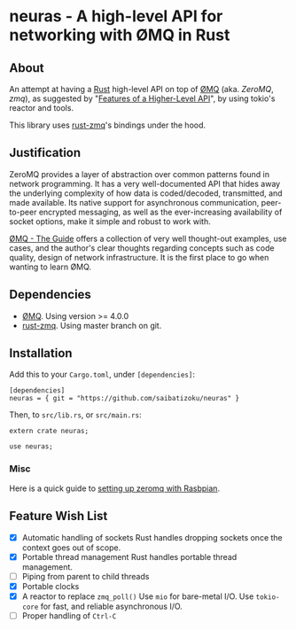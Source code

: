 neuras - A high-level API for networking with ØMQ in Rust
=========================================================

## About

An attempt at having a [Rust](http://rust-lang.org) high-level API on top of [ØMQ](http://zeromq.org) (aka. _ZeroMQ_, _zmq_),
as suggested by
"[Features of a Higher-Level API](http://zguide.zeromq.org/page:all#toc74)",
by using tokio's reactor and tools.

This library uses [rust-zmq](https://github.com/erickt/rust-zmq)'s bindings under the hood.

## Justification

ZeroMQ provides a layer of abstraction over common patterns found in network programming. It has a very well-documented API that hides away the underlying complexity of how data is coded/decoded, transmitted, and made available. Its native support for asynchronous communication, peer-to-peer encrypted messaging, as well as the ever-increasing availability of socket options, make it simple and robust to work with.

[ØMQ - The Guide](http://zguide.zeromq.org/page:all) offers a collection of very well thought-out examples, use cases, and the author's clear thoughts regarding concepts such as code quality, design of network infrastructure. It is the first place to go when wanting to learn ØMQ.

## Dependencies

- [ØMQ](http://zeromq.org). Using version >= 4.0.0
- [rust-zmq](https://github.com/erickt/rust-zmq). Using master branch on git.

## Installation

Add this to your `Cargo.toml`, under `[dependencies]`:

```
[dependencies]
neuras = { git = "https://github.com/saibatizoku/neuras" }
```

Then, to `src/lib.rs`, or `src/main.rs`:

```
extern crate neuras;

use neuras;
```

### Misc

Here is a quick guide to [setting up zeromq with Rasbpian](RASPBIAN.md).

## Feature Wish List

- [X] Automatic handling of sockets
      Rust handles dropping sockets once the context goes out of scope.
- [X] Portable thread management
      Rust handles portable thread management.
- [ ] Piping from parent to child threads
- [X] Portable clocks
- [X] A reactor to replace `zmq_poll()`
      Use `mio` for bare-metal I/O.
      Use `tokio-core` for fast, and reliable asynchronous I/O.
- [ ] Proper handling of `Ctrl-C`
